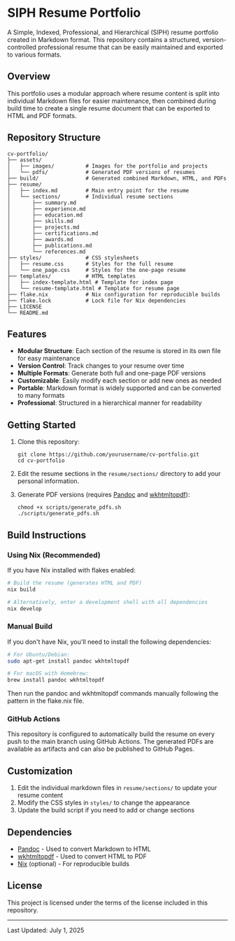 # SIPH Resume Portfolio

A Simple, Indexed, Professional, and Hierarchical (SIPH) resume portfolio created in Markdown format. This repository contains a structured, version-controlled professional resume that can be easily maintained and exported to various formats.

## Overview

This portfolio uses a modular approach where resume content is split into individual Markdown files for easier maintenance, then combined during build time to create a single resume document that can be exported to HTML and PDF formats.

## Repository Structure

```
cv-portfolio/
├── assets/
│   ├── images/          # Images for the portfolio and projects
│   └── pdfs/            # Generated PDF versions of resumes
├── build/               # Generated combined Markdown, HTML, and PDFs
├── resume/
│   ├── index.md         # Main entry point for the resume
│   └── sections/        # Individual resume sections
│       ├── summary.md
│       ├── experience.md
│       ├── education.md
│       ├── skills.md
│       ├── projects.md
│       ├── certifications.md
│       ├── awards.md
│       ├── publications.md
│       └── references.md
├── styles/              # CSS stylesheets
│   ├── resume.css       # Styles for the full resume
│   └── one_page.css     # Styles for the one-page resume
├── templates/           # HTML templates
│   ├── index-template.html # Template for index page
│   └── resume-template.html # Template for resume page
├── flake.nix            # Nix configuration for reproducible builds
├── flake.lock           # Lock file for Nix dependencies
├── LICENSE
└── README.md
```

## Features

- **Modular Structure**: Each section of the resume is stored in its own file for easy maintenance
- **Version Control**: Track changes to your resume over time
- **Multiple Formats**: Generate both full and one-page PDF versions
- **Customizable**: Easily modify each section or add new ones as needed
- **Portable**: Markdown format is widely supported and can be converted to many formats
- **Professional**: Structured in a hierarchical manner for readability

## Getting Started

1. Clone this repository:
   ```
   git clone https://github.com/yourusername/cv-portfolio.git
   cd cv-portfolio
   ```

2. Edit the resume sections in the `resume/sections/` directory to add your personal information.

3. Generate PDF versions (requires [Pandoc](https://pandoc.org/) and [wkhtmltopdf](https://wkhtmltopdf.org/)):
   ```
   chmod +x scripts/generate_pdfs.sh
   ./scripts/generate_pdfs.sh
   ```

## Build Instructions

### Using Nix (Recommended)

If you have Nix installed with flakes enabled:

```bash
# Build the resume (generates HTML and PDF)
nix build

# Alternatively, enter a development shell with all dependencies
nix develop
```

### Manual Build

If you don't have Nix, you'll need to install the following dependencies:

```bash
# For Ubuntu/Debian:
sudo apt-get install pandoc wkhtmltopdf

# For macOS with Homebrew:
brew install pandoc wkhtmltopdf
```

Then run the pandoc and wkhtmltopdf commands manually following the pattern in the flake.nix file.

### GitHub Actions

This repository is configured to automatically build the resume on every push to the main branch using GitHub Actions. The generated PDFs are available as artifacts and can also be published to GitHub Pages.

## Customization

1. Edit the individual markdown files in `resume/sections/` to update your resume content
2. Modify the CSS styles in `styles/` to change the appearance
3. Update the build script if you need to add or change sections

## Dependencies

- [Pandoc](https://pandoc.org/) - Used to convert Markdown to HTML
- [wkhtmltopdf](https://wkhtmltopdf.org/) - Used to convert HTML to PDF
- [Nix](https://nixos.org/) (optional) - For reproducible builds

## License

This project is licensed under the terms of the license included in this repository.

---

Last Updated: July 1, 2025
